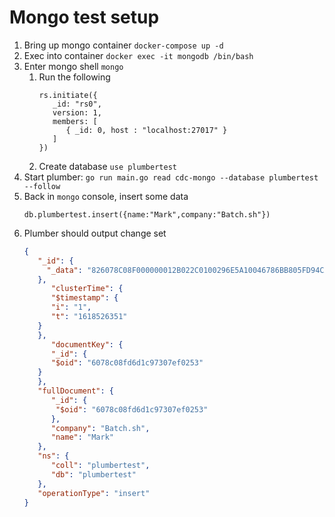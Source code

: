 # Mongo test setup

1. Bring up mongo container `docker-compose up -d`
2. Exec into container `docker exec -it mongodb /bin/bash`
3. Enter mongo shell `mongo`
   1. Run the following
      ```
      rs.initiate({
         _id: "rs0",
         version: 1,
         members: [
            { _id: 0, host : "localhost:27017" }
         ]
      })
      ```
   2. Create database `use plumbertest`
6. Start plumber: `go run main.go read cdc-mongo --database plumbertest --follow`
7. Back in `mongo` console, insert some data
   ```
   db.plumbertest.insert({name:"Mark",company:"Batch.sh"})
   ```
8. Plumber should output change set
   ```json
   {
      "_id": {
        "_data": "826078C08F000000012B022C0100296E5A10046786BB805FD94CADB30440A98672B49246645F696400646078C08FD6D1C97307EF02530004"
      },
         "clusterTime": {
         "$timestamp": {
         "i": "1",
         "t": "1618526351"
      }
      },
         "documentKey": {
         "_id": {
         "$oid": "6078c08fd6d1c97307ef0253"
      }
      },
      "fullDocument": {
         "_id": {
          "$oid": "6078c08fd6d1c97307ef0253"
         },
         "company": "Batch.sh",
         "name": "Mark"
      },
      "ns": {
         "coll": "plumbertest",
         "db": "plumbertest"
      },
      "operationType": "insert"
   }
   ```